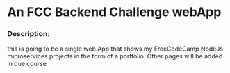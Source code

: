# An FCC Backend Challenge webApp

### Description:

this is going to be a single web App that shows my FreeCodeCamp
NodeJs microservices projects in the form of a portfolio. Other pages will be added in due course
